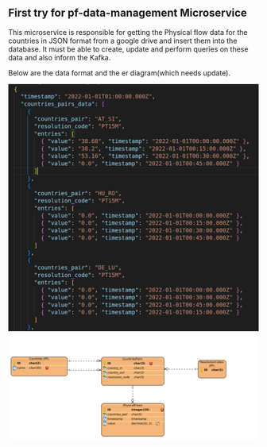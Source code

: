 ## First try for pf-data-management Microservice

This microservice is responsible for getting the Physical flow data for the countries in JSON format from a google drive and insert them into the database.
It must be able to create, update and perform queries on these data and also inform the Kafka.

Below are the data format and the er diagram(which needs update).

![DataJson](./images/data-json.png 'DataJson')
![DBErDiagram](./images/db-er.png 'DBErDiagram')
